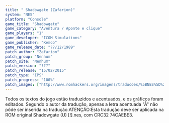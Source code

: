 ```yaml
---
title: " Shadowgate (Zafarion)"
system: "NES"
platform: "Console"
game_title: "Shadowgate"
game_category: "Aventura / Aponte e clique"
game_players: "1"
game_developer: "ICOM Simulations"
game_publisher: "Kemco"
game_release_date: "??/12/1989"
patch_author: "Zafarion"
patch_group: "Nenhum"
patch_site: "Nenhum"
patch_version: "???"
patch_release: "15/02/2015"
patch_type: "IPS"
patch_progress: "100%"
patch_images: ["http://www.romhackers.org/imagens/traducoes/%5BNES%5D%20Shadowgate%20-%20Zafarion%20-%201.png","http://www.romhackers.org/imagens/traducoes/%5BNES%5D%20Shadowgate%20-%20Zafarion%20-%202.png","http://www.romhackers.org/imagens/traducoes/%5BNES%5D%20Shadowgate%20-%20Zafarion%20-%203.png"]
---
```

Todos os textos do jogo estão traduzidos e acentuados, e os gráficos foram editados. Segundo o autor da tradução, apenas a letra acentuada "Â" não pôde ser inserida na tradução.ATENÇÃO:Esta tradução deve ser aplicada na ROM original Shadowgate (U) [!].nes, com CRC32 74CAEBE3.